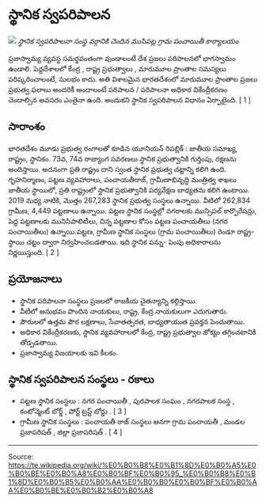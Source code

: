 # స్థానిక స్వపరిపాలన

![](../../images/cbfec0c4a0b4db6a.jpg)
*స్థానిక స్వపరిపాలనా సంస్థ వర్గానికి చెందిన ముసిపట్ల గ్రామ పంచాయితీ కార్యాలయం*

ప్రజాస్వామ్య వ్యవస్థ సమర్థవంతంగా వుండాలంటే దేశ ప్రజలు పరిపాలనలో భాగస్వామం ఉండాలి. పెద్దదేశాలలో కేంద్ర , రాష్ట్ర ప్రభుత్వాలు , మారుమూల ప్రాంతాల సమస్యలు పరిష్కరించాలంటే, సులభం కాదు. అతి విశాలమైన భారతదేశంలో మారుమూల ప్రాంతాల ప్రజలు ప్రభుత్వ ఫలాలు అందరికీ అందాలంటే పరిపాలన / పరిపాలనా అధికార వికేంద్రీకరణం చెందాల్సిన అవసరం ఎంతైనా ఉంది. అందుకని స్థానిక స్వపరిపాలన విధానం ఏర్పాటైంది. [ 1 ]

## సారాంశం

భారతదేశం మూడు ప్రభుత్వ రంగాలతో కూడిన యూనియన్ రిపబ్లిక్ : జాతీయ సమాఖ్య, రాష్ట్రం, స్థానికం. 73వ, 74వ రాజ్యాంగ సవరణలు స్థానిక ప్రభుత్వానికి గుర్తింపు, రక్షణను అందిస్తాయి. అదనంగా ప్రతి రాష్ట్రం దాని స్వంత స్థానిక ప్రభుత్వ చట్టాన్ని కలిగి ఉంది. గృహనిర్మాణం, పట్టణ వ్యవహారాలు, పంచాయతీరాజ్, గ్రామీణాభివృద్ధి మంత్రిత్వ శాఖలు జాతీయ స్థాయిలో, ప్రతి రాష్ట్రంలో స్థానిక ప్రభుత్వానికి పర్యవేక్షణ బాధ్యతను కలిగి ఉంటాయి. 2019 మధ్య నాటికి, మొత్తం 267,283 స్థానిక ప్రభుత్వ సంస్థలు ఉన్నాయి. వీటిలో 262,834 గ్రామీణ, 4,449 పట్టణాలు ఉన్నాయి. పట్టణ స్థానిక సంస్థల్లో నగరాలకు మున్సిపల్ కార్పొరేషన్లు, పెద్ద పట్టణాలకు మునిసిపాలిటీలు, చిన్న పట్టణాల కోసం పట్టణ పంచాయతీలు (నగర పంచాయితీలు) ఉన్నాయి.పట్టణ, గ్రామీణ స్థానిక సంస్థలు (గ్రామ పంచాయితీలు) రెండూ రాష్ట్ర-స్థాయి చట్టం ద్వారా నిర్వహించబడతాయి. ఇది స్థానిక పన్ను- పెంపు అధికారాలను నిర్ణయిస్తుంది. [ 2 ]

## ప్రయోజనాలు

- స్థానిక పరిపాలనా సంస్థలు ప్రజలలో రాజకీయ చైతన్యాన్ని కల్గిస్తాయి.
- వీటిలో అనుభవం పొందిన నాయకులు, రాష్ట్ర, కేంద్ర నాయకులుగా ఎదుగుతారు.
- పౌరులలో ఉత్తమ పౌర లక్షణాలు, సేవాతత్పరత, బాధ్యతాయుత ప్రవర్తన పెంచుతాయి.
- అధికార వికేంద్రీకరణకు, స్థానిక వ్యవహారాలలో కేంద్ర, రాష్ట్ర ప్రభుత్వాల జోక్యం తగ్గించటానికి తోడ్పడతాయి.
- ప్రజాస్వామ్య విజయాలకు ఇవి కీలకం.

## స్థానిక స్వపరిపాలన సంస్థలు - రకాలు

- పట్టణ స్థానిక సంస్థలు : నగర పంచాయితీ , పురపాలక సంఘం , నగరపాలక సంస్థ , కంటోన్మెంట్ బోర్డ్ , పోర్ట్ ట్రస్ట్ బోర్డు . [ 3 ]
- గ్రామీణ స్థానిక సంస్థలు : పంచాయతీ రాజ్ సంస్థలు అనగా గ్రామ పంచాయతీ , మండల ప్రజాపరిషత్ , జిల్లా ప్రజాపరిషత్ . [ 4 ]

---
Source: https://te.wikipedia.org/wiki/%E0%B0%B8%E0%B1%8D%E0%B0%A5%E0%B0%BE%E0%B0%A8%E0%B0%BF%E0%B0%95_%E0%B0%B8%E0%B1%8D%E0%B0%B5%E0%B0%AA%E0%B0%B0%E0%B0%BF%E0%B0%AA%E0%B0%BE%E0%B0%B2%E0%B0%A8
